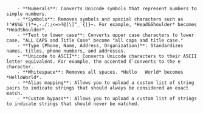
        - **Numerals**: Converts Unicode symbols that represent numbers to simple numbers.
        - **Symbols**: Removes symbols and special characters such as !"#$%&'()*+,-./:;<=>?@[\]^_`{|}~. For example, *Head&Shoulder* becomes *HeadShoulder*.
        - **Text to lower case**: Converts upper case characters to lower case. "ALL CAPS and Title Case" become "all caps and title case."
        - **Type (Phone, Name, Address, Organization)**: Standardizes names, titles, phone numbers, and addresses.
        - **Unicode to ASCII**: Converts Unicode characters to their ASCII letter equivalent. For example, the accented ề converts to the e character.
        - **Whitespace**: Removes all spaces. *Hello   World* becomes *HelloWorld*.
        - **Alias mapping**: Allows you to upload a custom list of string pairs to indicate strings that should always be considered an exact match.
        - **Custom bypass**: Allows you to upload a custom list of strings to indicate strings that should never be matched.